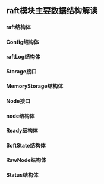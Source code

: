 ## raft模块主要数据结构解读

#### raft结构体

#### Config结构体

#### raftLog结构体

#### Storage接口

#### MemoryStorage结构体

#### Node接口

#### node结构体

#### Ready结构体

#### SoftState结构体

#### RawNode结构体

#### Status结构体

#### 